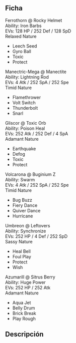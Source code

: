 ## Ficha
Ferrothorn @ Rocky Helmet  
Ability: Iron Barbs  
EVs: 128 HP / 252 Def / 128 SpD  
Relaxed Nature  
- Leech Seed  
- Gyro Ball  
- Toxic  
- Protect  

Manectric-Mega @ Manectite  
Ability: Lightning Rod  
EVs: 4 Atk / 252 SpA / 252 Spe  
Timid Nature  
- Flamethrower  
- Volt Switch  
- Thunderbolt  
- Snarl  

Gliscor @ Toxic Orb  
Ability: Poison Heal  
EVs: 252 Atk / 252 Def / 4 SpA  
Adamant Nature  
- Earthquake  
- Defog  
- Toxic  
- Protect  

Volcarona @ Buginium Z  
Ability: Swarm  
EVs: 4 Atk / 252 SpA / 252 Spe  
Timid Nature  
- Bug Buzz  
- Fiery Dance  
- Quiver Dance  
- Hurricane  

Umbreon @ Leftovers  
Ability: Synchronize  
EVs: 252 HP / 4 Def / 252 SpD  
Sassy Nature  
- Heal Bell  
- Foul Play  
- Protect  
- Wish  

Azumarill @ Sitrus Berry  
Ability: Huge Power  
EVs: 252 HP / 252 Atk  
Adamant Nature  
- Aqua Jet  
- Belly Drum  
- Brick Break  
- Play Rough  
## Descripción